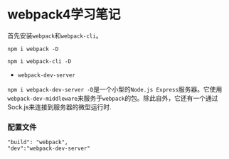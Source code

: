 # webpack4学习笔记

首先安装`webpack`和`webpack-cli`。

```
npm i webpack -D

npm i webpack-cli -D
```

* `webpack-dev-server`

`npm i webpack-dev-server -D`是一个小型的`Node.js Express`服务器。它使用`webpack-dev-middleware`来服务于`webpack`的包。除此自外，它还有一个通过Sock.js来连接到服务器的微型运行时.



### 配置文件

```
"build": "webpack",
"dev":"webpack-dev-server"
```